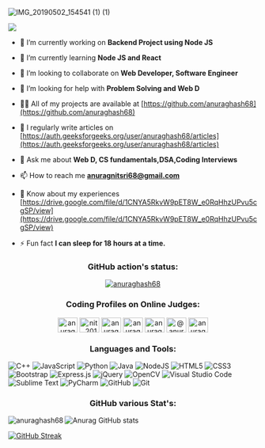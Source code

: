 ![IMG_20190502_154541 (1) (1)](https://user-images.githubusercontent.com/41445611/124256880-68aa0300-db49-11eb-8ad3-a84eb777e5cf.jpg)

![](https://komarev.com/ghpvc/?username=anuraghash68&color=blue)



- 🔭 I’m currently working on **Backend Project using Node JS**

- 🌱 I’m currently learning **Node JS and React**

- 👯 I’m looking to collaborate on **Web Developer, Software Engineer**

- 🤝 I’m looking for help with **Problem Solving and Web D**

- 👨‍💻 All of my projects are available at [https://github.com/anuraghash68](https://github.com/anuraghash68)

- 📝 I regularly write articles on [https://auth.geeksforgeeks.org/user/anuraghash68/articles](https://auth.geeksforgeeks.org/user/anuraghash68/articles)

- 💬 Ask me about **Web D, CS fundamentals,DSA,Coding Interviews**

- 📫 How to reach me **anuragnitsri68@gmail.com**

- 📄 Know about my experiences [https://drive.google.com/file/d/1CNYA5RkvW9pET8W_e0RqHhzUPvu5cgSP/view](https://drive.google.com/file/d/1CNYA5RkvW9pET8W_e0RqHhzUPvu5cgSP/view)

- ⚡ Fun fact **I can sleep for 18 hours at a time.**

<h3 align="center">GitHub action's status:</h3>

<p align="center"> <a href="https://github.com/ryo-ma/github-profile-trophy"><img src="https://github-profile-trophy.vercel.app/?username=anuraghash68" alt="anuraghash68" /></a> </p>

<h3 align="center">Coding Profiles on Online Judges:</h3>

<p align="center">
<a href="https://linkedin.com/in/anuraghash68" target="blank"><img align="center" src="https://raw.githubusercontent.com/rahuldkjain/github-profile-readme-generator/master/src/images/icons/Social/linked-in-alt.svg" alt="anuraghash68" height="30" width="40" /></a>
<a href="https://www.codechef.com/users/nit_2016" target="blank"><img align="center" src="https://cdn.jsdelivr.net/npm/simple-icons@3.1.0/icons/codechef.svg" alt="nit_2016" height="30" width="40" /></a>
<a href="https://www.hackerrank.com/anuragnitsgr" target="blank"><img align="center" src="https://raw.githubusercontent.com/rahuldkjain/github-profile-readme-generator/master/src/images/icons/Social/hackerrank.svg" alt="anuragnitsgr" height="30" width="40" /></a>
<a href="https://codeforces.com/profile/anuraghash68" target="blank"><img align="center" src="https://cdn.jsdelivr.net/npm/simple-icons@3.0.1/icons/codeforces.svg" alt="anuraghash68" height="30" width="40" /></a>
<a href="https://www.leetcode.com/anuraghash68" target="blank"><img align="center" src="https://raw.githubusercontent.com/rahuldkjain/github-profile-readme-generator/master/src/images/icons/Social/leet-code.svg" alt="anuraghash68" height="30" width="40" /></a>
<a href="https://www.hackerearth.com/@anurag686" target="blank"><img align="center" src="https://raw.githubusercontent.com/rahuldkjain/github-profile-readme-generator/master/src/images/icons/Social/hackerearth.svg" alt="@anurag686" height="30" width="40" /></a>
<a href="https://auth.geeksforgeeks.org/user/anuraghash68" target="blank"><img align="center" src="https://raw.githubusercontent.com/rahuldkjain/github-profile-readme-generator/master/src/images/icons/Social/geeks-for-geeks.svg" alt="anuraghash68" height="30" width="40" /></a>
</p>


<h3 align="center">Languages and Tools:</h3>
<div>
<img alt="C++" src="https://img.shields.io/badge/c++-%2300599C.svg?style=for-the-badge&logo=c%2B%2B&logoColor=white"/>
<img alt="JavaScript" src="https://img.shields.io/badge/javascript-%23323330.svg?style=for-the-badge&logo=javascript&logoColor=%23F7DF1E"/>
<img alt="Python" src="https://img.shields.io/badge/python-%2314354C.svg?style=for-the-badge&logo=python&logoColor=white"/>
<img alt="Java" src="https://img.shields.io/badge/java-%23ED8B00.svg?style=for-the-badge&logo=java&logoColor=white"/>
<img alt="NodeJS" src="https://img.shields.io/badge/node.js-%2343853D.svg?style=for-the-badge&logo=node-dot-js&logoColor=white"/>
<img alt="HTML5" src="https://img.shields.io/badge/html5-%23E34F26.svg?style=for-the-badge&logo=html5&logoColor=white"/>
<img alt="CSS3" src="https://img.shields.io/badge/css3-%231572B6.svg?style=for-the-badge&logo=css3&logoColor=white"/>
<img alt="Bootstrap" src="https://img.shields.io/badge/bootstrap-%23563D7C.svg?style=for-the-badge&logo=bootstrap&logoColor=white"/>
<img alt="Express.js" src="https://img.shields.io/badge/express.js-%23404d59.svg?style=for-the-badge&logo=express&logoColor=%2361DAFB"/>
<img alt="jQuery" src="https://img.shields.io/badge/jquery-%230769AD.svg?style=for-the-badge&logo=jquery&logoColor=white"/>
<img alt="OpenCV" src="https://img.shields.io/badge/opencv-%23white.svg?style=for-the-badge&logo=opencv&logoColor=white"/>
<img alt="Visual Studio Code" src="https://img.shields.io/badge/VisualStudioCode-0078d7.svg?style=for-the-badge&logo=visual-studio-code&logoColor=white"/>
<img alt="Sublime Text" src="https://img.shields.io/badge/sublime_text-%23575757.svg?style=for-the-badge&logo=sublime-text&logoColor=important"/>
<img alt="PyCharm" src="https://img.shields.io/badge/pycharm-143?style=for-the-badge&logo=pycharm&logoColor=black&color=black&labelColor=green"/>
<img alt="GitHub" src="https://img.shields.io/badge/github-%23121011.svg?style=for-the-badge&logo=github&logoColor=white"/>
<img alt="Git" src="https://img.shields.io/badge/git-%23F05033.svg?style=for-the-badge&logo=git&logoColor=white"/>
</div>

<h3 align="center"> GitHub various Stat's:</h3>

<img align="left" src="https://github-readme-stats.vercel.app/api/top-langs?username=anuraghash68&show_icons=true&locale=en&layout=compact" alt="anuraghash68"/>

![Anurag GitHub stats](https://github-readme-stats.vercel.app/api?username=anuraghash68&show_icons=true&theme=dark)
  
<a align="center">[![GitHub Streak](http://github-readme-streak-stats.herokuapp.com?user=anuraghash68&theme=earth)](https://git.io/streak-stats)</a>




